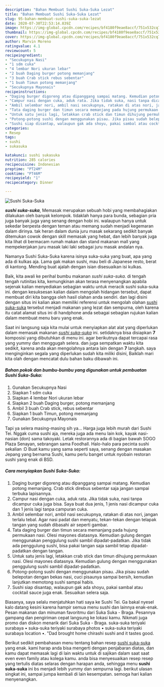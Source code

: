 ```yaml
---
description: "Bahan Membuat Sushi Suka-Suka Lezat"
title: "Bahan Membuat Sushi Suka-Suka Lezat"
slug: 95-bahan-membuat-sushi-suka-suka-lezat
date: 2020-07-30T22:53:14.839Z
image: https://img-global.cpcdn.com/recipes/bf4180f9eae8accf/751x532cq70/sushi-suka-suka-foto-resep-utama.jpg
thumbnail: https://img-global.cpcdn.com/recipes/bf4180f9eae8accf/751x532cq70/sushi-suka-suka-foto-resep-utama.jpg
cover: https://img-global.cpcdn.com/recipes/bf4180f9eae8accf/751x532cq70/sushi-suka-suka-foto-resep-utama.jpg
author: Marvin Moreno
ratingvalue: 4.1
reviewcount: 5
recipeingredient:
- "Secukupnya Nasi"
- "1 sdm cuka"
- "4 lembar Nori ukuran lebar"
- "2 buah Daging burger potong memanjang"
- "3 buah Crab stick rebus sebentar"
- "1 buah Timun potong memanjang"
- "Secukupnya Mayonais"
recipeinstructions:
- "Daging burger digoreng atau dipanggang sampai matang. Kemudian potong memanjang. Crab stick direbus sebentar saja jangan sampai terbuka lapisannya."
- "Campur nasi dengan cuka, aduk rata. Jika tidak suka, nasi tanpa dicampur cuka juga bisa. Saya buat dua jenis, 1 jenis nasi dicampur cuka dan 1 jenis lagi tanpa campuran cuka."
- "Ambil selembar nori, ambil nasi secukupnya, ratakan di atas nori, jangan terlalu tebal. Agar nasi padat dan menyatu, tekan-tekan dengan telapak tangan yang sudah dibasahi air seperti gambar."
- "Tata daging burger dan timun secara memanjang pada hujung permukaan nasi. Olesi mayones diatasnya. Kemudian gulung dengan menggunakan penggulung sushi sambil dipadat-padatkan. Jika tidak ada penggulung sushi, bisa pakai tangan saja sambil tetap dipadat-padatkan dengan tangan."
- "Untuk satu jenis lagi, letakkan crab stick dan timun dihujung permukaan nasi. Olesi mayones diatasnya. Kemudian gulung dengan menggunakan penggulung sushi sambil dipadat-padatkan."
- "Potong-potong sushi dengan menggunakan pisau. Jika pisau sudah belepotan dengan bekas nasi, cuci pisaunya sampai bersih, kemudian lanjutkan memotong sushi sampai habis."
- "Sushi siap disantap, walaupun gak ada shoyu, pakai sambal atau cocktail sauce juga enak. Sesuaikan selera saja."
categories:
- Resep
tags:
- sushi
- sukasuka

katakunci: sushi sukasuka 
nutrition: 285 calories
recipecuisine: Indonesian
preptime: "PT24M"
cooktime: "PT46M"
recipeyield: "1"
recipecategory: Dinner

---
```



![Sushi Suka-Suka](https://img-global.cpcdn.com/recipes/bf4180f9eae8accf/751x532cq70/sushi-suka-suka-foto-resep-utama.jpg)

<b><i>sushi suka-suka</i></b>, Memasak merupakan sebuah hobi yang membahagiakan dilakukan oleh banyak kelompok. tidaklah hanya para bunda, sebagian pria juga banyak juga yang senang dengan hobi ini. walaupun hanya untuk sekedar berpesta dengan teman atau memang sudah menjadi kegemaran dalam dirinya. tak heran dalam dunia juru masak sekarang sedikit banyak ditemukan cowok dengan skill memasak yang hebat, dan lebih banyak juga kita lihat di bermacam rumah makan dan stand makanan mall yang mempekerjakan juru masak laki laki sebagai juru masak andalan nya.

Namanya Sushi Suka-Suka karena isinya suka-suka yang buat, apa yang ada di kulkas aja. Lama gak makan sushi, mau beli di Japanese resto, berat di kantong. Mending buat ajalah dengan isian disesuaikan isi kulkas.

Baik, kita awali ke perihal bumbu makanan <i>sushi suka-suka</i>. di tengah tengah rutinitas kita, kemungkinan akan terasa menyenangkan apabila sejenak kalian menyediakan sebagian waktu untuk meracik sushi suka-suka ini. dengan kesuksesan kalian dalam mengolah hidangan tersebut, dapat membuat diri kita bangga oleh hasil olahan anda sendiri. dan lagi disini dengan situs ini kalian akan memiliki referensi untuk mengolah olahan <u>sushi suka-suka</u> tersebut menjadi makanan yang lezat dan sempurna, oleh karena itu catat alamat situs ini di handphone anda sebagai sebagian rujukan kalian dalam membuat menu baru yang enak.


Saat ini langsung saja kita mulai untuk menyiapkan alat alat yang diperlukan dalam memasak makanan <u><i>sushi suka-suka</i></u> ini. setidaknya bisa disiapkan <b>7</b> komposisi yang dibutuhkan di menu ini. agar berikutnya dapat tercapai rasa yang yummy dan menggugah selera. dan juga sempatkan waktu kita sedikit, karena anda akan mengolahnya antara lain dengan <b>7</b> langkah. saya menginginkan segala yang diperlukan sudah kita miliki disini, Baiklah mari kita olah dengan mencatat dulu bahan baku dibawah ini.

<!--inarticleads1-->

##### Bahan pokok dan bumbu-bumbu yang digunakan untuk pembuatan Sushi Suka-Suka:

1. Gunakan Secukupnya Nasi
1. Siapkan 1 sdm cuka
1. Siapkan 4 lembar Nori ukuran lebar
1. Siapkan 2 buah Daging burger, potong memanjang
1. Ambil 3 buah Crab stick, rebus sebentar
1. Siapkan 1 buah Timun, potong memanjang
1. Gunakan Secukupnya Mayonais


Tapi ya selera masing-masing sih ya… Harga juga lebih murah dari Sushi Tei. Nggak cuma sushi aja, mereka juga ada menu lain kok, kayak nasi-nasian (don) sama takoyaki. Letak restorannya ada di bagian bawah SOGO Plaza Senayan, sebrangan sama Foodhall. Halo-halo para pecinta sushi sekalian :D Buat kamu yang sama seperti saya, senang dengan masakan Jepang yang bernama Sushi, kamu perlu banget untuk nyobain restoran sushi yang enak di BSD. 

<!--inarticleads2-->

##### Cara menyiapkan Sushi Suka-Suka:

1. Daging burger digoreng atau dipanggang sampai matang. Kemudian potong memanjang. Crab stick direbus sebentar saja jangan sampai terbuka lapisannya.
1. Campur nasi dengan cuka, aduk rata. Jika tidak suka, nasi tanpa dicampur cuka juga bisa. Saya buat dua jenis, 1 jenis nasi dicampur cuka dan 1 jenis lagi tanpa campuran cuka.
1. Ambil selembar nori, ambil nasi secukupnya, ratakan di atas nori, jangan terlalu tebal. Agar nasi padat dan menyatu, tekan-tekan dengan telapak tangan yang sudah dibasahi air seperti gambar.
1. Tata daging burger dan timun secara memanjang pada hujung permukaan nasi. Olesi mayones diatasnya. Kemudian gulung dengan menggunakan penggulung sushi sambil dipadat-padatkan. Jika tidak ada penggulung sushi, bisa pakai tangan saja sambil tetap dipadat-padatkan dengan tangan.
1. Untuk satu jenis lagi, letakkan crab stick dan timun dihujung permukaan nasi. Olesi mayones diatasnya. Kemudian gulung dengan menggunakan penggulung sushi sambil dipadat-padatkan.
1. Potong-potong sushi dengan menggunakan pisau. Jika pisau sudah belepotan dengan bekas nasi, cuci pisaunya sampai bersih, kemudian lanjutkan memotong sushi sampai habis.
1. Sushi siap disantap, walaupun gak ada shoyu, pakai sambal atau cocktail sauce juga enak. Sesuaikan selera saja.


Biasanya, saya selalu menjatuhkan hati saya ke Sushi Tei. Ga bakal nyesel kalo datang kesini karena hampir semua menu sushi dan lainnya enak-enak. Pesan makanan dan minuman favoritmu dari Suka Suka - Braga. Pesannya gampang dan pengiriman cepat langsung ke lokasi kamu. Nikmati juga promo dan diskon menarik dari Suka Suka - Braga. suka-suka teriyaki surabaya • suka-suka teriyaki surabaya photos • suka-suka teriyaki surabaya location •. &#34;Dad brought home chirashi sushi and it tastes good. 

Berikut sedikit pembahasan menu tentang bahan resep <u>sushi suka-suka</u> yang enak. kami harap anda bisa mengerti dengan penjabaran diatas, dan kamu dapat memasak lagi di lain waktu untuk di sajikan dalam saat saat even even family atau kolega kamu. anda bisa menyesuaikan resep resep yang tertulis diatas selaras dengan harapan anda, sehingga menu <b>sushi suka-suka</b> ini bs menjadi lebih yummy dan sempurna lagi. berikut ulasan singkat ini, sampai jumpa kembali di lain kesempatan. semoga hari kalian menyenangkan.
